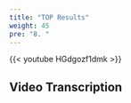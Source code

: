 ```yaml
---
title: "TOP Results"
weight: 45
pre: "8. "
---
```


{{< youtube HGdgozf1dmk >}}

## Video Transcription
